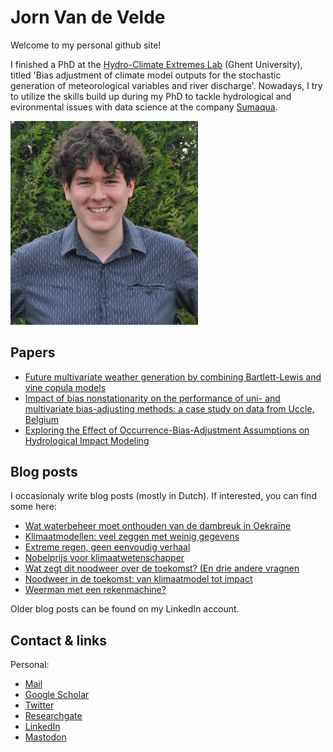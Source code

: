 # Jorn Van de Velde

Welcome to my personal github site!

I finished a PhD at the [Hydro-Climate Extremes Lab](https://www.ugent.be/bw/environment/en/research/h-cel) (Ghent University), titled 'Bias adjustment of climate model outputs for the stochastic generation of meteorological variables and river discharge'. Nowadays, I try to utilize the skills build up during my PhD to tackle hydrological and evironmental issues with data science at the company [Sumaqua](https://www.sumaqua.be/).

<img src="DSC_0709GoedalsArmenWEGcropped.jpg" alt="Jorn" width="300"/>

## Papers

- [Future multivariate weather generation by combining Bartlett-Lewis and vine copula models](https://www.tandfonline.com/doi/abs/10.1080/02626667.2022.2144322)
- [Impact of bias nonstationarity on the performance of uni- and multivariate bias-adjusting methods: a case study on data from Uccle, Belgium](https://hess.copernicus.org/articles/26/2319/2022/)
- [Exploring the Effect of Occurrence-Bias-Adjustment Assumptions on Hydrological Impact Modeling](https://doi.org/10.3390/w13111573)


## Blog posts

I occasionaly write blog posts (mostly in Dutch). If interested, you can find some here:
- [Wat waterbeheer moet onthouden van de dambreuk in Oekraïne](https://www.linkedin.com/pulse/wat-waterbeheer-moet-onthouden-van-dambreuk-oekra%2525C3%2525AFne-van-de-velde%3FtrackingId=sgihu8T0Q2CwKH11mPLRvQ%253D%253D/?trackingId=sgihu8T0Q2CwKH11mPLRvQ%3D%3D)
- [Klimaatmodellen: veel zeggen met weinig gegevens](https://www.noodweer.be/klimaatmodellen-veel-zeggen-met-weinig-gegevens-14012023/)
- [Extreme regen, geen eenvoudig verhaal](https://www.noodweer.be/extreme-regen-geen-eenvoudig-verhaal-14022022/)
- [Nobelprijs voor klimaatwetenschapper](https://www.noodweer.be/nobelprijs-voor-klimaatwetenschappers-25102021/)
- [Wat zegt dit noodweer over de toekomst? (En drie andere vragnen](https://www.oneworld.nl/lezen/klimaat/wat-zegt-dit-noodweer-over-de-toekomst-en-drie-andere-vragen/)
- [Noodweer in de toekomst: van klimaatmodel tot impact](https://www.noodweer.be/noodweer-in-de-toekomst-van-klimaatmodel-tot-impact/)
- [Weerman met een rekenmachine?](https://www.eoswetenschap.eu/natuur-milieu/weerman-met-een-rekenmachine)

Older blog posts can be found on my LinkedIn account.

## Contact & links

Personal:
- [Mail](jorn.vandevelde@sumaqua.be)
- [Google Scholar](https://scholar.google.com/citations?user=rH0j4nYAAAAJ&hl=nl)
- [Twitter](https://twitter.com/JornVelde)
- [Researchgate](https://www.researchgate.net/profile/Jorn-Van-De-Velde)
- [LinkedIn](https://www.linkedin.com/in/jorn-van-de-velde-b97057146/)
- <a rel="me" href="https://mastodon.energy/@jornvdv">Mastodon</a>
